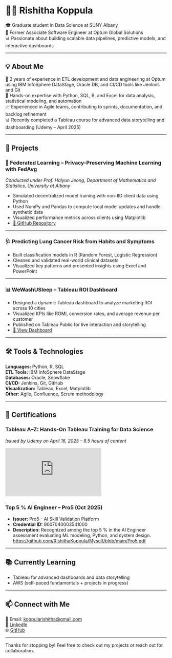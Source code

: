 # 👩‍💻 Rishitha Koppula

🎓 Graduate student in Data Science at SUNY Albany  
💼 Former Associate Software Engineer at Optum Global Solutions  
📊 Passionate about building scalable data pipelines, predictive models, and interactive dashboards

---

## 💡 About Me

🔁 2 years of experience in ETL development and data engineering at Optum using IBM InfoSphere DataStage, Oracle DB, and CI/CD tools like Jenkins and Git  
🧪 Hands-on expertise with Python, SQL, R, and Excel for data analysis, statistical modeling, and automation  
📈 Experienced in Agile teams, contributing to sprints, documentation, and backlog refinement  
📊 Recently completed a Tableau course for advanced data storytelling and dashboarding (Udemy – April 2025)

---

## 🚀 Projects

### 🧠 Federated Learning – Privacy-Preserving Machine Learning with FedAvg  
*Conducted under Prof. Halyun Jeong, Department of Mathematics and Statistics, University at Albany*  
- Simulated decentralized model training with non-IID client data using Python  
- Used NumPy and Pandas to compute local model updates and handle synthetic data  
- Visualized performance metrics across clients using Matplotlib  
- [🔗 GitHub Repository](https://github.com/RishithaKoppula/FederatedLearningpROJECT)

---

### 🩺 Predicting Lung Cancer Risk from Habits and Symptoms  
- Built classification models in R (Random Forest, Logistic Regression)  
- Cleaned and validated real-world clinical datasets  
- Visualized key patterns and presented insights using Excel and PowerPoint

---

### 📊 WeWashUSleep – Tableau ROI Dashboard  
- Designed a dynamic Tableau dashboard to analyze marketing ROI across 10 cities  
- Visualized KPIs like ROMI, conversion rates, and average revenue per customer  
- Published on Tableau Public for live interaction and storytelling  
- [🔗 View Dashboard](https://public.tableau.com/app/profile/rishitha.koppula/viz/WeWashUSleepSalesMarketingROIAnalysis/Dashboard1)

---

## 🛠 Tools & Technologies

**Languages:** Python, R, SQL  
**ETL Tools:** IBM InfoSphere DataStage  
**Databases:** Oracle, Snowflake  
**CI/CD:** Jenkins, Git, GitHub  
**Visualization:** Tableau, Excel, Matplotlib  
**Other:** Agile, Confluence, Scrum methodology

---

## 📜 Certifications

### Tableau A–Z: Hands-On Tableau Training for Data Science  
*Issued by Udemy on April 16, 2025 – 8.5 hours of content*

![Tableau Certificate](https://github.com/RishithaKoppula/Myself/blob/main/Tableau_Certificate.pdf)

### Top 5 % AI Engineer – Pro5 (Oct 2025)
- **Issuer:** Pro5 – AI Skill Validation Platform  
- **Credential ID:** 9007040003541000  
- **Description:** Recognized among the top 5 % in the AI Engineer assessment evaluating ML modeling, Python, and system design.
  https://github.com/RishithaKoppula/Myself/blob/main/Pro5.pdf

---

## 📚 Currently Learning

- Tableau for advanced dashboards and data storytelling  
- AWS (self-paced fundamentals + projects in progress)

---

## 📫 Connect with Me

📧 Email: koppularishitha@gmail.com  
💼 [LinkedIn](https://www.linkedin.com/in/rishitha-koppula-87b7b7201)  
🌐 [GitHub](https://github.com/RishithaKoppula)

---

Thanks for stopping by! Feel free to check out my projects or reach out for collaboration.
